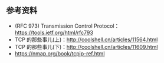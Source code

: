 
## 参考资料

* (RFC 973) Transmission Control Protocol：https://tools.ietf.org/html/rfc793
* TCP 的那些事儿(上)：http://coolshell.cn/articles/11564.html
* TCP 的那些事儿(下)：http://coolshell.cn/articles/11609.html
* https://nmap.org/book/tcpip-ref.html
